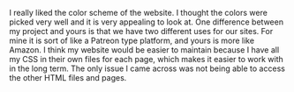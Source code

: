 I really liked the color scheme of the website. I thought the colors were picked very well and it is very appealing to look at. One difference between my project
and yours is that we have two different uses for our sites. For mine it is sort of like a Patreon type platform, and yours is more like Amazon.
I think my website would be easier to maintain because I have all my CSS in their own files for each page, which makes it easier to work with in the long term. 
The only issue I came across was not being able to access the other HTML files and pages.
